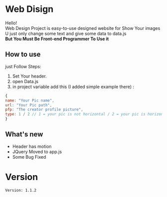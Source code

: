 # Web Disign
Hello! <br>
Web Design Project is easy-to-use designed website for Show Your images <br>
U just only change some text and give some data to data.js <br>
__But You Must Be Front-end Programmer To Use it__ <br>

## How to use
just Follow Steps:
1. Set Your header.
2. open Data.js
3. in project variable add this (I added simple example there) :
```js
{
name: "Your Pic name",
url: "Your Pic path",
pfp: "The creator profile picture",
type: 1 / 2 // 1 = your pic is not horizontal / 2 = your pic is horizontal
}
```

## What's new
- Header has motion
- JQuery Moved to app.js
- Some Bug Fixed

# Version
`Version: 1.1.2`
